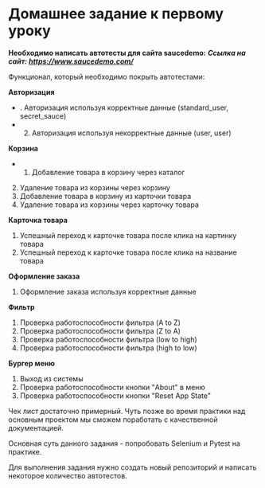 # Домашнее задание к первому уроку

**Необходимо написать автотесты для сайта saucedemo:**
***Ссылка на сайт: https://www.saucedemo.com/***

Функционал, который необходимо покрыть автотестами: 

**Авторизация**
+ . Авторизация используя корректные данные (standard_user, secret_sauce)
+ 2. Авторизация используя некорректные данные (user, user)

**Корзина**
+ 1. Добавление товара в корзину через каталог
2. Удаление товара из корзины через корзину
3. Добавление товара в корзину из карточки товара
4. Удаление товара из корзины через карточку товара

**Карточка товара**
1. Успешный переход к карточке товара после клика на картинку товара
2. Успешный переход к карточке товара после клика на название товара 

**Оформление заказа**
1. Оформление заказа используя корректные данные

**Фильтр**
1. Проверка работоспособности фильтра (A to Z)
2. Проверка работоспособности фильтра (Z to A)
3. Проверка работоспособности фильтра (low to high)
4. Проверка работоспособности фильтра (high to low)

**Бургер меню** 
1. Выход из системы
2. Проверка работоспособности кнопки "About" в меню 
3. Проверка работоспособности кнопки "Reset App State"



Чек лист достаточно примерный. Чуть позже во время практики над основным проектом мы сможем поработать с качественной документацией. 

Основная суть данного задания - попробовать Selenium и Pytest на практике. 

Для выполнения задания нужно создать новый репозиторий и написать некоторое количество автотестов. 
